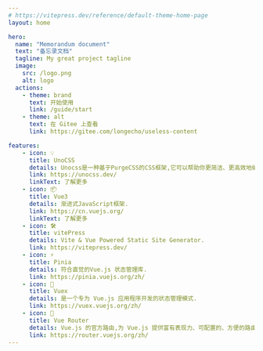 ```yaml
---
# https://vitepress.dev/reference/default-theme-home-page
layout: home

hero:
  name: "Memorandum document"
  text: "备忘录文档"
  tagline: My great project tagline
  image:
    src: /logo.png
    alt: logo
  actions:
    - theme: brand
      text: 开始使用
      link: /guide/start
    - theme: alt
      text: 在 Gitee 上查看
      link: https://gitee.com/longecho/useless-content

features:
    - icon: 💡
      title: UnoCSS
      details: Unocss是一种基于PurgeCSS的CSS框架,它可以帮助你更简洁、更高效地编写CSS。 Unocss的语法非常简单,它采用了类似于Tailwind CSS的类名方式。
      link: https://unocss.dev/
      linkText: 了解更多
    - icon: 📦  
      title: Vue3
      details: 渐进式JavaScript框架.
      link: https://cn.vuejs.org/
      linkText: 了解更多
    - icon: 🛠️
      title: vitePress
      details: Vite & Vue Powered Static Site Generator.
      link: https://vitepress.dev/
    - icon: ⚡
      title: Pinia
      details: 符合直觉的Vue.js 状态管理库.
      link: https://pinia.vuejs.org/zh/
    - icon: 🍄
      title: Vuex
      details: 是一个专为 Vue.js 应用程序开发的状态管理模式.
      link: https://vuex.vuejs.org/zh/
    - icon: 💜
      title: Vue Router
      details: Vue.js 的官方路由,为 Vue.js 提供富有表现力、可配置的、方便的路由.
      link: https://router.vuejs.org/zh/
---
```

